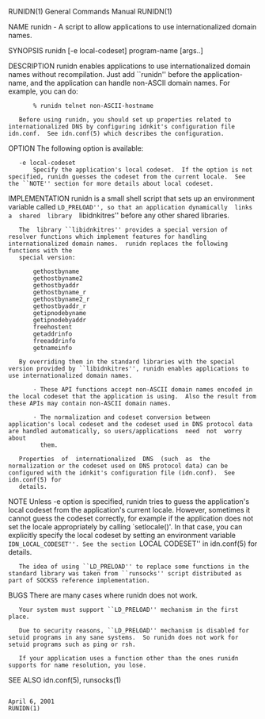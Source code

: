 RUNIDN(1)                                                                                  General Commands Manual                                                                                  RUNIDN(1)



NAME
       runidn - A script to allow applications to use internationalized domain names.

SYNOPSIS
       runidn [-e local-codeset] program-name [args..]

DESCRIPTION
       runidn enables applications to use internationalized domain names without recompilation.  Just add ``runidn'' before the application-name, and the application can handle non-ASCII domain names.  For
       example, you can do:

           % runidn telnet non-ASCII-hostname

       Before using runidn, you should set up properties related to internationalized DNS by configuring idnkit's configuration file idn.conf.  See idn.conf(5) which describes the configuration.

OPTION
       The following option is available:

       -e local-codeset
           Specify the application's local codeset.  If the option is not specified, runidn guesses the codeset from the current locale.  See the ``NOTE'' section for more details about local codeset.

IMPLEMENTATION
       runidn is a small shell script that sets up an environment variable called ``LD_PRELOAD'', so that an application dynamically  links  a  shared  library  ``libidnkitres''  before  any  other  shared
       libraries.

       The  library ``libidnkitres'' provides a special version of resolver functions which implement features for handling internationalized domain names.  runidn replaces the following functions with the
       special version:

           gethostbyname
           gethostbyname2
           gethostbyaddr
           gethostbyname_r
           gethostbyname2_r
           gethostbyaddr_r
           getipnodebyname
           getipnodebyaddr
           freehostent
           getaddrinfo
           freeaddrinfo
           getnameinfo

       By overriding them in the standard libraries with the special version provided by ``libidnkitres'', runidn enables applications to use internationalized domain names.

           · These API functions accept non-ASCII domain names encoded in the local codeset that the application is using.  Also the result from these APIs may contain non-ASCII domain names.

           · The normalization and codeset conversion between application's local codeset and the codeset used in DNS protocol data are handled automatically, so users/applications  need  not  worry  about
             them.

       Properties  of  internationalized  DNS  (such  as  the normalization or the codeset used on DNS protocol data) can be configured with the idnkit's configuration file (idn.conf).  See idn.conf(5) for
       details.

NOTE
       Unless -e option is specified, runidn tries to guess the application's local codeset from the application's current locale.  However, sometimes it cannot guess the codeset correctly, for example  if
       the  application does not set the locale appropriately by calling `setlocale()'.  In that case, you can explicitly specify the local codeset by setting an environment variable ``IDN_LOCAL_CODESET''.
       See the section ``LOCAL CODESET'' in idn.conf(5) for details.

       The idea of using ``LD_PRELOAD'' to replace some functions in the standard library was taken from ``runsocks'' script distributed as part of SOCKS5 reference implementation.

BUGS
       There are many cases where runidn does not work.

       Your system must support ``LD_PRELOAD'' mechanism in the first place.

       Due to security reasons, ``LD_PRELOAD'' mechanism is disabled for setuid programs in any sane systems.  So runidn does not work for setuid programs such as ping or rsh.

       If your application uses a function other than the ones runidn supports for name resolution, you lose.

SEE ALSO
       idn.conf(5), runsocks(1)



                                                                                                April 6, 2001                                                                                       RUNIDN(1)
